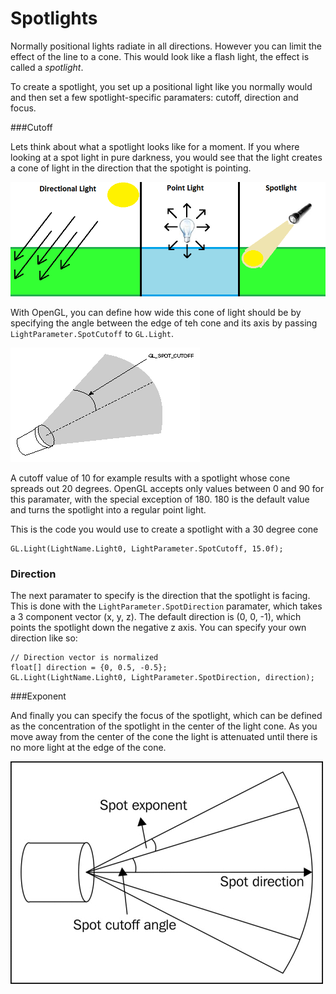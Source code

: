 # Spotlights
Normally positional lights radiate in all directions. However you can limit the effect of the line to a cone. This would look like a flash light, the effect is called a _spotlight_.

To create a spotlight, you set up a positional light like you normally would and then set a few spotlight-specific paramaters: cutoff, direction and focus.

###Cutoff

Lets think about what a spotlight looks like for a moment. If you where looking at a spot light in pure darkness, you would see that the light creates a cone of light in the direction that the spotight is pointing.

![LIGHTS](lights.png)

With OpenGL, you can define how wide this cone of light should be by specifying the angle between the edge of teh cone and its axis by passing ```LightParameter.SpotCutoff``` to ```GL.Light```.

![CUTOFF](spot_cutoff.gif)

A cutoff value of 10 for example results with a spotlight whose cone spreads out 20 degrees. OpenGL accepts only values between 0 and 90 for this paramater, with the special exception of 180. 180 is the default value and turns the spotlight into a regular point light.

This is the code you would use to create a spotlight with a 30 degree cone

```
GL.Light(LightName.Light0, LightParameter.SpotCutoff, 15.0f);
```

### Direction

The next paramater to specify is the direction that the spotlight is facing. This is done with the ```LightParameter.SpotDirection``` paramater, which takes a 3 component vector (x, y, z). The default direction is (0, 0, -1), which points the spotlight down the negative z axis.  You can specify your own direction like so:

```
// Direction vector is normalized
float[] direction = {0, 0.5, -0.5};
GL.Light(LightName.Light0, LightParameter.SpotDirection, direction);
```
###Exponent

And finally you can specify the focus of the spotlight, which can be defined as the concentration of the spotlight in the center of the light cone. As you move away from the center of the cone the light is attenuated until there is no more light at the edge of the cone.

![FULL](full_spot.jpg)

